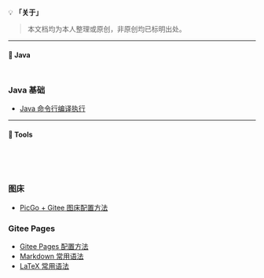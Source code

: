 <style>
    h2
    {
      /* border-bottom:2px  solid   rgb(66, 185, 131); */
      margin-bottom:50px;
      font-size: 1em;
    }
    h2 span{
      display:inline-block;
      background: rgb(102, 126, 233);
      color:#ffffff !important;
      padding:  10px  16px;
      border-radius:5px;
      box-shadow: 2px 2px 5px rgb(216, 216, 216);
    }
    /* .content{
      width:1000px;
      margin: 0 auto;
      padding-top: 30px;
    } */
    .markdown-section{
      padding: 30px 30px 40px 30px !important;
    }
</style>

💡 **「关于」**

> 本文档均为本人整理或原创，非原创均已标明出处。

---

## 🍵 Java

### Java  基础

- [Java 命令行编译执行](Java/Core/Java命令行编译执行.md)

---

## 🔨 Tools

<br>

### 图床

- [PicGo + Gitee 图床配置方法](Tools/PicGo+Gitee图床配置方法.md)

### Gitee Pages

- [Gitee Pages 配置方法](Tools/GiteePages配置方法)
- [Markdown 常用语法](Tools/Markdown常用语法.md)
- [LaTeX 常用语法](Tools/LaTeX常用语法.md)
